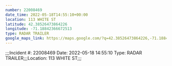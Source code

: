 ```yaml
---
number: 22008469
date_time: 2022-05-18T14:55:10+00:00
location: 113 WHITE ST
latitude: 42.38526473864226
longitude: -71.18842366672513
type: RADAR TRAILER
google_maps_link: https://maps.google.com/?q=42.38526473864226,-71.18842366672513
---
```


;;;Incident #: 22008469  Date: 2022-05-18 14:55:10   Type: RADAR TRAILER;;;Location: 113 WHITE ST;;;
